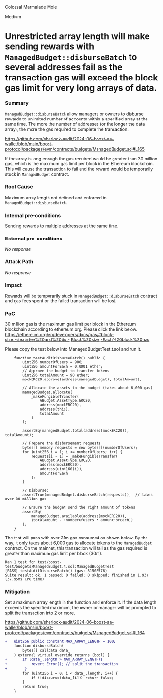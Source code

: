 Colossal Marmalade Mole

Medium

# Unrestricted array length will make sending rewards with `ManagedBudget::disburseBatch` to several addresses fail as the transaction gas will exceed the block gas limit for very long arrays of data.

### Summary

`ManagedBudget::disburseBatch` allow managers or owners to disburse rewards to unlimited number of accounts within a specified array at the same time. The more the number of addresses (or the longer the data array), the more the gas required to complete the transaction. 

https://github.com/sherlock-audit/2024-06-boost-aa-wallet/blob/main/boost-protocol/packages/evm/contracts/budgets/ManagedBudget.sol#L165

If the array is long enough the gas required would be greater than 30 million gas, which is the maximum gas limit per block in the Ethereum blockchain. This will cause the transaction to fail and the reward would be temporarily stuck in `ManagedBudget` contract.

### Root Cause

Maximum array length not defined and enforced in `ManagedBudget::disburseBatch`.

### Internal pre-conditions

Sending rewards to multiple addresses at the same time.

### External pre-conditions

_No response_

### Attack Path

_No response_

### Impact

Rewards will be temporarily stuck in `ManagedBudget::disburseBatch` contract and gas fees spent on the failed transaction will be lost.

### PoC

30 million gas is the maximum gas limit per block in the Ethereum blockchain according to ethereum.org. Please click the link below.
https://ethereum.org/en/developers/docs/gas/#block-size:~:text=fee%20and%20tip.-,Block%20size,-Each%20block%20has

Please copy the test below into ManagedBudgetTest.t.sol and run it. 

```solidity
    function testAuditDisburseBatch() public {
        uint256 numberOfUsers = 900;
        uint256 amountForEach = 0.0001 ether;
        // Approve the budget to transfer tokens
        uint256 totalAmount = 90 ether;
        mockERC20.approve(address(managedBudget), totalAmount);

        // Allocate the assets to the budget (takes about 6,000 gas)
        managedBudget.allocate(
            _makeFungibleTransfer(
                ABudget.AssetType.ERC20,
                address(mockERC20),
                address(this),
                totalAmount
            )
        );

        assertEq(managedBudget.total(address(mockERC20)), totalAmount);

        // Prepare the disbursement requests
        bytes[] memory requests = new bytes[](numberOfUsers);
        for (uint256 i = 1; i <= numberOfUsers; i++) {
            requests[i - 1] = _makeFungibleTransfer(
                ABudget.AssetType.ERC20,
                address(mockERC20),
                address(uint160(i)),
                amountForEach
            );
        }

        // Disburse:
        assertTrue(managedBudget.disburseBatch(requests));  // takes over 30 million gas

        // Ensure the budget send the right amount of tokens
        assertEq(
            managedBudget.available(address(mockERC20)),
            (totalAmount - (numberOfUsers * amountForEach))
        );
    }

```

The test will pass with over 31m gas consumed as shown below. By the way, it only takes about 6,000 gas to allocate tokens to the `ManagedBudget` contract. On the mainnet, this transaction will fail as the gas required is greater than maximum gas limit per block (30m).


```solidity
Ran 1 test for test/boost-test/budgets/ManagedBudget.t.sol:ManagedBudgetTest
[PASS] testAuditDisburseBatch() (gas: 31508576)
Suite result: ok. 1 passed; 0 failed; 0 skipped; finished in 1.93s (37.95ms CPU time)
```


### Mitigation

Set a maximum array length in the function and enforce it. If the data length exceeds the specified maximum, the owner or manager will be prompted to split the transaction into 2 or more.

https://github.com/sherlock-audit/2024-06-boost-aa-wallet/blob/main/boost-protocol/packages/evm/contracts/budgets/ManagedBudget.sol#L164

```diff
+   uint256 public constant MAX_ARRAY_LENGTH = 100;
    function disburseBatch(
        bytes[] calldata data_
    ) external virtual override returns (bool) {
+       if (data_.length > MAX_ARRAY_LENGTH){
+           revert Error(); // split the transaction
+        }
        for (uint256 i = 0; i < data_.length; i++) {
            if (!disburse(data_[i])) return false;
        }
        return true;
    }
```